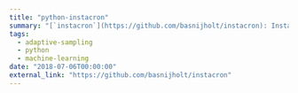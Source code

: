 ```yaml
---
title: "python-instacron"
summary: "[`instacron`](https://github.com/basnijholt/instacron): Instagram for the lazy - automatically upload a photo to Instagram with autogenerated caption containing #hashtags, a quote, and camera information 📸🌅"
tags:
  - adaptive-sampling
  - python
  - machine-learning
date: "2018-07-06T00:00:00"
external_link: "https://github.com/basnijholt/instacron"
---
```

